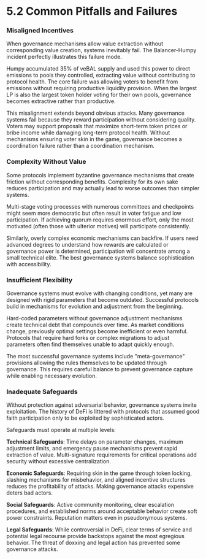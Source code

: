 # 5.2 Common Pitfalls and Failures

### Misaligned Incentives

When governance mechanisms allow value extraction without corresponding value creation, systems inevitably fail. The Balancer-Humpy incident perfectly illustrates this failure mode.

Humpy accumulated 35% of veBAL supply and used this power to direct emissions to pools they controlled, extracting value without contributing to protocol health. The core failure was allowing voters to benefit from emissions without requiring productive liquidity provision. When the largest LP is also the largest token holder voting for their own pools, governance becomes extractive rather than productive.

This misalignment extends beyond obvious attacks. Many governance systems fail because they reward participation without considering quality. Voters may support proposals that maximize short-term token prices or bribe income while damaging long-term protocol health. Without mechanisms ensuring voter skin in the game, governance becomes a coordination failure rather than a coordination mechanism.

### Complexity Without Value

Some protocols implement byzantine governance mechanisms that create friction without corresponding benefits. Complexity for its own sake reduces participation and may actually lead to worse outcomes than simpler systems.

Multi-stage voting processes with numerous committees and checkpoints might seem more democratic but often result in voter fatigue and low participation. If achieving quorum requires enormous effort, only the most motivated (often those with ulterior motives) will participate consistently.

Similarly, overly complex economic mechanisms can backfire. If users need advanced degrees to understand how rewards are calculated or governance power is determined, participation will concentrate among a small technical elite. The best governance systems balance sophistication with accessibility.

### Insufficient Flexibility

Governance systems must evolve with changing conditions, yet many are designed with rigid parameters that become outdated. Successful protocols build in mechanisms for evolution and adjustment from the beginning.

Hard-coded parameters without governance adjustment mechanisms create technical debt that compounds over time. As market conditions change, previously optimal settings become inefficient or even harmful. Protocols that require hard forks or complex migrations to adjust parameters often find themselves unable to adapt quickly enough.

The most successful governance systems include "meta-governance" provisions allowing the rules themselves to be updated through governance. This requires careful balance to prevent governance capture while enabling necessary evolution.

### Inadequate Safeguards

Without protection against adversarial behavior, governance systems invite exploitation. The history of DeFi is littered with protocols that assumed good faith participation only to be exploited by sophisticated actors.

Safeguards must operate at multiple levels:

**Technical Safeguards**: Time delays on parameter changes, maximum adjustment limits, and emergency pause mechanisms prevent rapid extraction of value. Multi-signature requirements for critical operations add security without excessive centralization.

**Economic Safeguards**: Requiring skin in the game through token locking, slashing mechanisms for misbehavior, and aligned incentive structures reduces the profitability of attacks. Making governance attacks expensive deters bad actors.

**Social Safeguards**: Active community monitoring, clear escalation procedures, and established norms around acceptable behavior create soft power constraints. Reputation matters even in pseudonymous systems.

**Legal Safeguards**: While controversial in DeFi, clear terms of service and potential legal recourse provide backstops against the most egregious behavior. The threat of doxxing and legal action has prevented some governance attacks.
